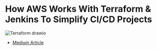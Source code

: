 # How AWS Works With Terraform & Jenkins To Simplify CI/CD Projects
![Terraform drawio](https://user-images.githubusercontent.com/105087652/221422884-e438ce89-fa91-467b-b66b-ef8cc144f262.png)

- [Medium Article](https://medium.com/@bphellinger/how-aws-works-with-terraform-jenkins-to-simplify-ci-cd-projects-4fdce618c549)
